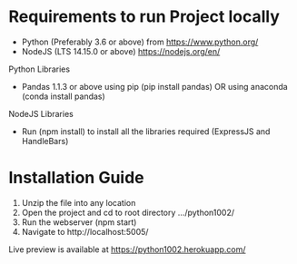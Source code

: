 # Requirements to run Project locally
- Python (Preferably 3.6 or above) from https://www.python.org/
- NodeJS (LTS 14.15.0 or above) https://nodejs.org/en/

Python Libraries
- Pandas 1.1.3 or above using pip (pip install pandas) OR using anaconda (conda install pandas)

NodeJS Libraries
- Run (npm install) to install all the libraries required (ExpressJS and HandleBars)

# Installation Guide
1. Unzip the file into any location
2. Open the project and cd to root directory .../python1002/
3. Run the webserver (npm start)
4. Navigate to http://localhost:5005/

Live preview is available at https://python1002.herokuapp.com/
